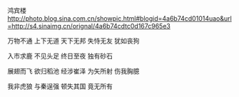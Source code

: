 鸿宾楼
http://photo.blog.sina.com.cn/showpic.html#blogid=4a6b74cd01014uao&url=http://s4.sinaimg.cn/orignal/4a6b74cdtc0d167c965e3
 
万物不通  上下无道  天下无邦
失恃无友  犹如丧狗
 
入市求鹿  不见头足
终日至夜  独有砂石
 
展翅而飞  欲归稻池  经涉崔泽
为矢所射  伤我胸臆
 
我非虎狼  与秦逞强  顿失其国  竟无所有
 
 
 
  
